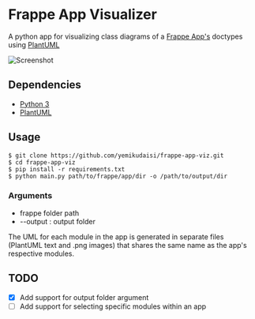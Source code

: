 # Frappe App Visualizer

A python app for visualizing class diagrams of a [Frappe App's](https://frappeframework.com/) doctypes using [PlantUML](https://plantuml.com/)

![Screenshot](https://github.com/yemikudaisi/frappe_viz/raw/master/docs/library_management.png)

## Dependencies

- [Python 3](https://www.python.org/download/releases/3.0/)
- [PlantUML](https://pypi.org/project/plantuml/)

## Usage

```
$ git clone https://github.com/yemikudaisi/frappe-app-viz.git
$ cd frappe-app-viz
$ pip install -r requirements.txt
$ python main.py path/to/frappe/app/dir -o /path/to/output/dir
```

### Arguments
- frappe folder path
- --output : output folder

The UML for each module in the app is generated in separate files (PlantUML text and .png images) that shares the same name as the app's respective modules.

## TODO
- [x] Add support for output folder argument
- [ ] Add support for selecting specific modules within an app
